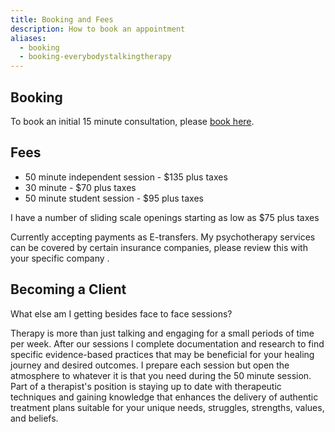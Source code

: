 ```yaml
---
title: Booking and Fees
description: How to book an appointment
aliases:
  - booking
  - booking-everybodystalkingtherapy
---
```

## Booking
To book an initial 15 minute consultation, please [book here](https://calendly.com/everybodystalkingtherapy).  

## Fees
- 50 minute independent session - $135 plus taxes
- 30 minute - $70 plus taxes
- 50 minute student session - $95 plus taxes
  
I have a number of sliding scale openings starting as low as $75  plus taxes

Currently accepting payments as E-transfers.
My psychotherapy services can be covered by certain insurance companies, please review this with your specific company . 

## Becoming a Client 
What else am I getting besides face to face sessions?  

Therapy is more than just talking and engaging for a small periods of time per week. After our sessions I complete documentation and research to find specific evidence-based practices that may be beneficial for your healing journey and desired outcomes. I prepare each session but open the atmosphere to whatever it is that you need during the 50 minute session. Part of a therapist's position is staying up to date with therapeutic techniques and gaining knowledge that enhances the delivery of authentic treatment plans suitable for your unique needs, struggles, strengths, values, and beliefs. 
